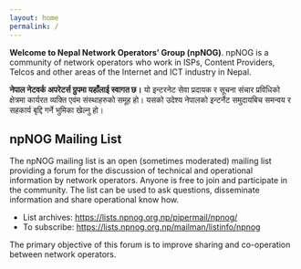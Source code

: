 ```yaml
---
layout: home
permalink: /
---
```


**Welcome to Nepal Network Operators’ Group (npNOG)**.
npNOG is a community of network operators who work in ISPs, Content Providers, Telcos and other areas of the Internet and ICT industry in Nepal.

**नेपाल नेटवर्क अपरेटर्स ग्रुपमा यहाँलाई स्वागत छ।**
यो इन्टरनेट सेवा प्रदायक र सूचना संचार प्रविधिको क्षेत्रमा कार्यरत व्यक्ति एवंम संस्थाहरुको समूह हो। यसको उदेश्य नेपालको इन्टर्नेट समुदायबिच समन्वय र सहकार्य बृद्दि गर्ने भुमिका खेल्नु हो।

## npNOG Mailing List

The npNOG mailing list is an open (sometimes moderated) mailing list providing a forum for the discussion of technical and operational information by network operators. Anyone is free to join and participate in the community. The list can be used to ask questions, disseminate information and share operational know how.

- List archives: <https://lists.npnog.org.np/pipermail/npnog/>
- To subscribe: <https://lists.npnog.org.np/mailman/listinfo/npnog>

The primary objective of this forum is to improve sharing and co-operation between network operators.
